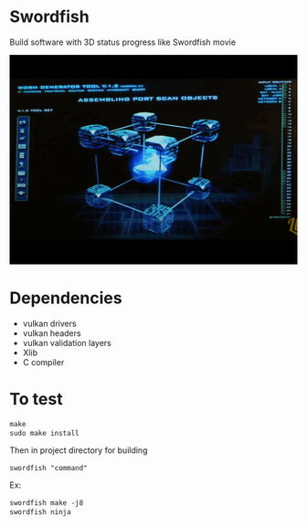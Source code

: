 # Swordfish
Build software with 3D status progress like Swordfish movie

![idea](images/swordfish_movie.gif)  

# Dependencies

- vulkan drivers
- vulkan headers
- vulkan validation layers
- Xlib
- C compiler

# To test
    make
    sudo make install
Then in project directory for building  

    swordfish "command"
    
Ex:  
    
    swordfish make -j8  
    swordfish ninja  
